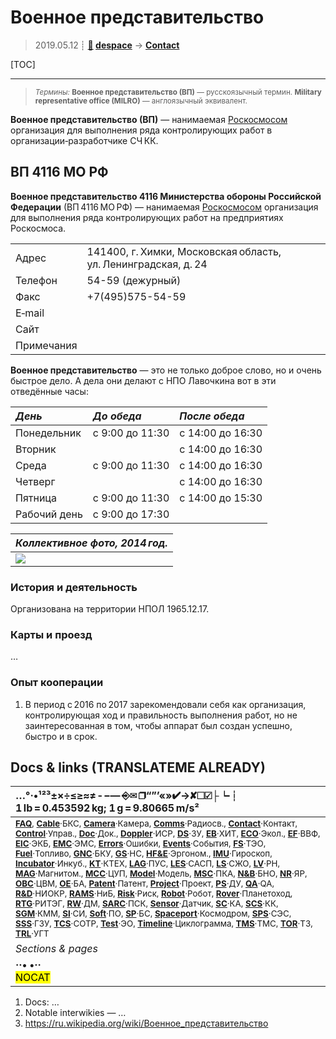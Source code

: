 # Военное представительство
> 2019.05.12 ┊ **[🚀](../index/index.md) [despace](index.md)** → **[Contact](contact.md)**

[TOC]

---

> <small>*Термины:* **Военное представительство (ВП)** — русскоязычный термин. **Military representative office (MILRO)** — англоязычный эквивалент.</small>

**Военное представительство (ВП)** — нанимаемая [Роскосмосом](zz_roskosmos.md) организация для выполнения ряда контролирующих работ в организации‑разработчике СЧ КК.



## ВП 4116 МО РФ
**Военное представительство 4116 Министерства обороны Российской Федерации** (ВП 4116 МО РФ) — нанимаемая [Роскосмосом](zz_roskosmos.md) организация для выполнения ряда контролирующих работ на предприятиях Роскосмоса.

|||
|:--|:--|
| Адрес  | 141400, г. Химки, Московская область, ул. Ленинградская, д. 24  |
| Телефон  | 54-59 (дежурный)  |
| Факс  | +7(495)575-54-59  |
| E‑mail  |  |
| Сайт  |  |
| Примечания  |   |

**Военное представительство** — это не только доброе слово, но и очень быстрое дело. А дела они делают с НПО Лавочкина вот в эти отведённые часы:

|*День*|*До обеда*|*После обеда*|
|:--|:--|:--|
|Понедельник  |с 9:00 до 11:30  |с 14:00 до 16:30  |
|Вторник  |  |с 14:00 до 16:30  |
|Среда  |с 9:00 до 11:30  |с 14:00 до 16:30  |
|Четверг  |  |с 14:00 до 16:30  |
|Пятница  |с 9:00 до 11:30  |с 14:00 до 15:30  |
|Рабочий день  |  с 9:00 до 17:30  ||


|*Коллективное фото, 2014 год.*|
|:--|
| [![](f/кооперация/в/vp4116_2014_thumb.jpg)](f/кооперация/в/vp4116_2014.jpg) |



### История и деятельность
Организована на территории НПОЛ 1965.12.17.



### Карты и проезд
…



### Опыт кооперации
   1. В период с 2016 по 2017 зарекомендовали себя как организация, контролирующая ход и правильность выполнения работ, но не заинтересованная в том, чтобы аппарат был создан успешно, быстро и в срок.



<p style="page-break-after:always"> </p>

## Docs & links (TRANSLATEME ALREADY)
|…°·•¹²³±×÷≤≥≈≠ ‑ −— ⎆✉ ❐“”’«»✔→✘☐☑├┕┆ 1 lb = 0.453592 kg; 1 g = 9.80665 m/s²|
|:--|
|<small>**[FAQ](faq.md)**, **[Cable](cable.md)**·БКС, **[Camera](camera.md)**·Камера, **[Comms](comms.md)**·Радиосв., **[Contact](contact.md)**·Контакт, **[Control](control.md)**·Управ., **[Doc](doc.md)**·Док., **[Doppler](doppler.md)**·ИСР, **[DS](ds.md)**·ЗУ, **[EB](eb.md)**·ХИТ, **[ECO](ecology.md)**·Экол., **[EF](ef.md)**·ВВФ, **[ElC](elc.md)**·ЭКБ, **[EMC](emc.md)**·ЭМС, **[Errors](error.md)**·Ошибки, **[Events](event.md)**·События, **[FS](fs.md)**·ТЭО, **[Fuel](fuel.md)**·Топливо, **[GNC](gnc.md)**·БКУ, **[GS](scs.md)**·НС, **[HF&E](hfe.md)**·Эргоном., **[IMU](imu.md)**·Гироскоп, **[Incubator](incubator.md)**·Инкуб., **[KT](kt.md)**·КТЕХ, **[LAG](lag.md)**·ПУC, **[LES](les.md)**·САСП, **[LS](ls.md)**·СЖО, **[LV](lv.md)**·РН, **[MAG](mag.md)**·Магнитом., **[MCC](mcc.md)**·ЦУП, **[Model](model.md)**·Модель, **[MSC](sc.md)**·ПКА, **[N&B](nnb.md)**·БНО, **[NR](nr.md)**·ЯР, **[OBC](obc.md)**·ЦВМ, **[OE](oe.md)**·БА, **[Patent](патент.md)**·Патент, **[Project](project.md)**·Проект, **[PS](ps.md)**·ДУ, **[QA](quality.md)**·QA, **[R&D](rnd.md)**·НИОКР, **[RAMS](rams.md)**·НиБ, **[Risk](risk.md)**·Риск, **[Robot](robotics.md)**·Робот, **[Rover](rover.md)**·Планетоход, **[RTG](rtg.md)**·РИТЭГ, **[RW](rw.md)**·ДМ, **[SARC](sarc.md)**·ПСК, **[Sensor](sensor.md)**·Датчик, **[SC](sc.md)**·КА, **[SCS](scs.md)**·КК, **[SGM](sgm.md)**·КММ, **[SI](si.md)**·СИ, **[Soft](soft.md)**·ПО, **[SP](sp.md)**·БС, **[Spaceport](spaceport.md)**·Космодром, **[SPS](sps.md)**·СЭС, **[SSS](sss.md)**·ГЗУ, **[TCS](tcs.md)**·СОТР, **[Test](test.md)**·ЭО, **[Timeline](timeline.md)**·Циклограмма, **[TMS](tms.md)**·ТМС, **[TOR](tor.md)**·ТЗ, **[TRL](trl.md)**·УГТ</small>|
|*Sections & pages*|
|**··• [](.md) •··**<br> <mark>NOCAT</mark> |

   1. Docs: …
   1. Notable interwikies — …
   1. <https://ru.wikipedia.org/wiki/Военное_представительство>
